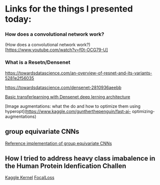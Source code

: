 # Links for the things I presented today:
### How does a convolutional network work?
(How does a convolutional network work?)[https://www.youtube.com/watch?v=f0t-OCG79-U]
### What is a Resetn/Densenet
https://towardsdatascience.com/an-overview-of-resnet-and-its-variants-5281e2f56035

https://towardsdatascience.com/densenet-2810936aeebb

[Basic transferlearning with Densenet deep lerning architecture](https://www.kaggle.com/guntherthepenguin/fastai-v1-densenet169)

[Image augmentations: what the do and how to optimize them using hyperopt](https://www.kaggle.com/guntherthepenguin/fast-ai-
optimizing-augmentations)

## group equivariate CNNs

[Reference implementation of group equivariate CNNs](https://www.kaggle.com/guntherthepenguin/fastai-v1-group-equivariate-cnns)

## How I tried to address heavy class imabalence in the Human Protein Idenfication Challen

[Kaggle Kernel](https://www.kaggle.com/guntherthepenguin/fastaiv1-weighted-loss-oversampling)
[FocalLoss](https://medium.com/@ManishChablani/focal-loss-for-dense-object-detection-paper-summary-79a030798e42)
